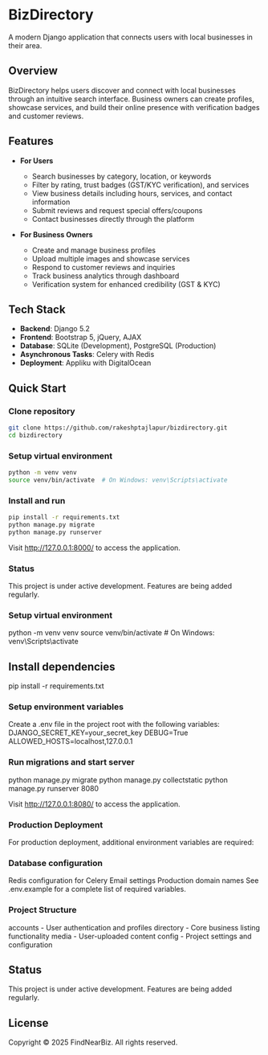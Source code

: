# BizDirectory

A modern Django application that connects users with local businesses in their area.

## Overview

BizDirectory helps users discover and connect with local businesses through an intuitive search interface. Business owners can create profiles, showcase services, and build their online presence with verification badges and customer reviews.

## Features

- **For Users**
  - Search businesses by category, location, or keywords
  - Filter by rating, trust badges (GST/KYC verification), and services
  - View business details including hours, services, and contact information
  - Submit reviews and request special offers/coupons
  - Contact businesses directly through the platform

- **For Business Owners**
  - Create and manage business profiles
  - Upload multiple images and showcase services
  - Respond to customer reviews and inquiries
  - Track business analytics through dashboard
  - Verification system for enhanced credibility (GST & KYC)

## Tech Stack

- **Backend**: Django 5.2
- **Frontend**: Bootstrap 5, jQuery, AJAX
- **Database**: SQLite (Development), PostgreSQL (Production)
- **Asynchronous Tasks**: Celery with Redis
- **Deployment**: Appliku with DigitalOcean

## Quick Start

### Clone repository
```bash
git clone https://github.com/rakeshptajlapur/bizdirectory.git
cd bizdirectory
```

### Setup virtual environment
```bash
python -m venv venv
source venv/bin/activate  # On Windows: venv\Scripts\activate
```

### Install and run
```bash
pip install -r requirements.txt
python manage.py migrate
python manage.py runserver
```


Visit http://127.0.0.1:8000/ to access the application.

### Status
This project is under active development. Features are being added regularly.

### Setup virtual environment
python -m venv venv
source venv/bin/activate  # On Windows: venv\Scripts\activate

## Install dependencies
pip install -r requirements.txt

### Setup environment variables
Create a .env file in the project root with the following variables:
DJANGO_SECRET_KEY=your_secret_key
DEBUG=True
ALLOWED_HOSTS=localhost,127.0.0.1

### Run migrations and start server
python manage.py migrate
python manage.py collectstatic
python manage.py runserver 8080

Visit http://127.0.0.1:8080/ to access the application.

### Production Deployment
For production deployment, additional environment variables are required:

### Database configuration
Redis configuration for Celery
Email settings
Production domain names
See .env.example for a complete list of required variables.

### Project Structure
accounts - User authentication and profiles
directory - Core business listing functionality
media - User-uploaded content
config - Project settings and configuration

## Status
This project is under active development. Features are being added regularly.

## License
Copyright © 2025 FindNearBiz. All rights reserved.